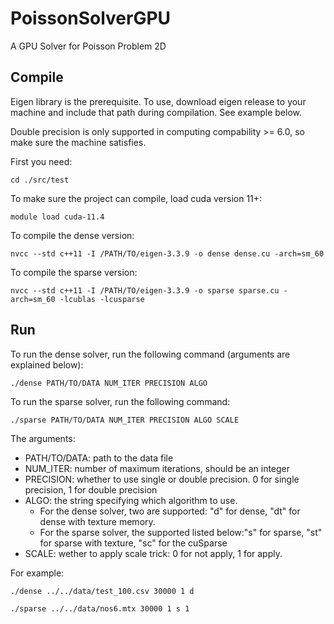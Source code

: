 # PoissonSolverGPU

A GPU Solver for Poisson Problem 2D

## Compile

Eigen library is the prerequisite. To use, download eigen release to your machine and include that path during compilation. See example below.

Double precision is only supported in computing compability >= 6.0, so make sure the machine satisfies.

First you need:

`cd ./src/test`

To make sure the project can compile, load cuda version 11+:

`module load cuda-11.4`

To compile the dense version:

`nvcc --std c++11 -I /PATH/TO/eigen-3.3.9 -o dense dense.cu -arch=sm_60 `

To compile the sparse version:

`nvcc --std c++11 -I /PATH/TO/eigen-3.3.9 -o sparse sparse.cu -arch=sm_60 -lcublas -lcusparse `

## Run

To run the dense solver, run the following command (arguments are explained below):

`./dense PATH/TO/DATA NUM_ITER PRECISION ALGO`

To run the sparse solver, run the following command:

`./sparse PATH/TO/DATA NUM_ITER PRECISION ALGO SCALE`

The arguments:

* PATH/TO/DATA: path to the data file
* NUM_ITER: number of maximum iterations, should be an integer
* PRECISION: whether to use single or double precision. 0 for single precision, 1 for double precision
* ALGO: the string specifying which algorithm to use.
  * For the dense solver, two are supported: "d" for dense, "dt" for dense with texture memory.
  * For the sparse solver, the supported listed below:"s" for sparse, "st" for sparse with texture, "sc" for the cuSparse
* SCALE: wether to apply scale trick: 0 for not apply, 1 for apply.

For example:

`./dense ../../data/test_100.csv 30000 1 d`

`./sparse ../../data/nos6.mtx 30000 1 s 1`
